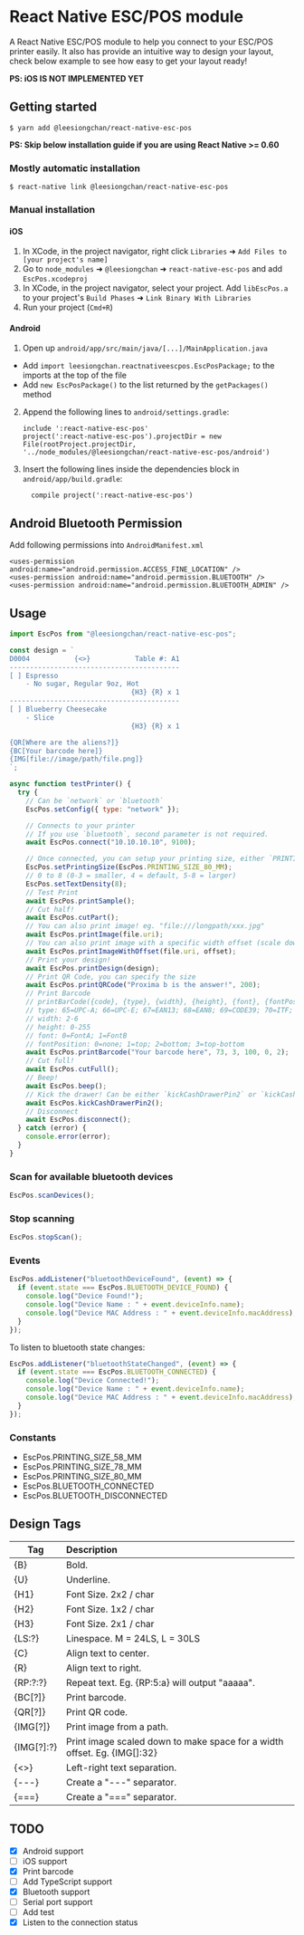 # React Native ESC/POS module

A React Native ESC/POS module to help you connect to your ESC/POS printer easily.
It also has provide an intuitive way to design your layout, check below example to see how easy to get your layout ready!

**PS: iOS IS NOT IMPLEMENTED YET**

## Getting started

`$ yarn add @leesiongchan/react-native-esc-pos`

**PS: Skip below installation guide if you are using React Native >= 0.60**

### Mostly automatic installation

`$ react-native link @leesiongchan/react-native-esc-pos`

### Manual installation

#### iOS

1. In XCode, in the project navigator, right click `Libraries` ➜ `Add Files to [your project's name]`
2. Go to `node_modules` ➜ `@leesiongchan` ➜ `react-native-esc-pos` and add `EscPos.xcodeproj`
3. In XCode, in the project navigator, select your project. Add `libEscPos.a` to your project's `Build Phases` ➜ `Link Binary With Libraries`
4. Run your project (`Cmd+R`)

#### Android

1. Open up `android/app/src/main/java/[...]/MainApplication.java`

- Add `import leesiongchan.reactnativeescpos.EscPosPackage;` to the imports at the top of the file
- Add `new EscPosPackage()` to the list returned by the `getPackages()` method

2. Append the following lines to `android/settings.gradle`:
   ```
   include ':react-native-esc-pos'
   project(':react-native-esc-pos').projectDir = new File(rootProject.projectDir, 	'../node_modules/@leesiongchan/react-native-esc-pos/android')
   ```
3. Insert the following lines inside the dependencies block in `android/app/build.gradle`:
   ```
     compile project(':react-native-esc-pos')
   ```

## Android Bluetooth Permission

Add following permissions into `AndroidManifest.xml`

```
<uses-permission android:name="android.permission.ACCESS_FINE_LOCATION" />
<uses-permission android:name="android.permission.BLUETOOTH" />
<uses-permission android:name="android.permission.BLUETOOTH_ADMIN" />
```

## Usage

```javascript
import EscPos from "@leesiongchan/react-native-esc-pos";

const design = `
D0004           {<>}           Table #: A1
------------------------------------------
[ ] Espresso
    - No sugar, Regular 9oz, Hot
                              {H3} {R} x 1
------------------------------------------
[ ] Blueberry Cheesecake
    - Slice
                              {H3} {R} x 1

{QR[Where are the aliens?]}
{BC[Your barcode here]}
{IMG[file://image/path/file.png]}
`;

async function testPrinter() {
  try {
    // Can be `network` or `bluetooth`
    EscPos.setConfig({ type: "network" });

    // Connects to your printer
    // If you use `bluetooth`, second parameter is not required.
    await EscPos.connect("10.10.10.10", 9100);

    // Once connected, you can setup your printing size, either `PRINTING_SIZE_58_MM`, `PRINTING_SIZE_76_MM` or `PRINTING_SIZE_80_MM`
    EscPos.setPrintingSize(EscPos.PRINTING_SIZE_80_MM);
    // 0 to 8 (0-3 = smaller, 4 = default, 5-8 = larger)
    EscPos.setTextDensity(8);
    // Test Print
    await EscPos.printSample();
    // Cut half!
    await EscPos.cutPart();
    // You can also print image! eg. "file:///longpath/xxx.jpg"
    await EscPos.printImage(file.uri);
    // You can also print image with a specific width offset (scale down image by offset pixels)! eg. "file:///longpath/xxx.jpg"
    await EscPos.printImageWithOffset(file.uri, offset);
    // Print your design!
    await EscPos.printDesign(design);
    // Print QR Code, you can specify the size
    await EscPos.printQRCode("Proxima b is the answer!", 200);
    // Print Barcode
    // printBarCode({code}, {type}, {width}, {height}, {font}, {fontPosition})
    // type: 65=UPC-A; 66=UPC-E; 67=EAN13; 68=EAN8; 69=CODE39; 70=ITF; 71=CODABAR; 72=CODE93; 73=CODE128}
    // width: 2-6
    // height: 0-255
    // font: 0=FontA; 1=FontB
    // fontPosition: 0=none; 1=top; 2=bottom; 3=top-bottom
    await EscPos.printBarcode("Your barcode here", 73, 3, 100, 0, 2);
    // Cut full!
    await EscPos.cutFull();
    // Beep!
    await EscPos.beep();
    // Kick the drawer! Can be either `kickCashDrawerPin2` or `kickCashDrawerPin5`
    await EscPos.kickCashDrawerPin2();
    // Disconnect
    await EscPos.disconnect();
  } catch (error) {
    console.error(error);
  }
}
```

### Scan for available bluetooth devices

```javascript
EscPos.scanDevices();
```

### Stop scanning

```javascript
EscPos.stopScan();
```

### Events

```javascript
EscPos.addListener("bluetoothDeviceFound", (event) => {
  if (event.state === EscPos.BLUETOOTH_DEVICE_FOUND) {
    console.log("Device Found!");
    console.log("Device Name : " + event.deviceInfo.name);
    console.log("Device MAC Address : " + event.deviceInfo.macAddress);
  }
});
```

To listen to bluetooth state changes:

```javascript
EscPos.addListener("bluetoothStateChanged", (event) => {
  if (event.state === EscPos.BLUETOOTH_CONNECTED) {
    console.log("Device Connected!");
    console.log("Device Name : " + event.deviceInfo.name);
    console.log("Device MAC Address : " + event.deviceInfo.macAddress);
  }
});
```

### Constants

- EscPos.PRINTING_SIZE_58_MM
- EscPos.PRINTING_SIZE_78_MM
- EscPos.PRINTING_SIZE_80_MM
- EscPos.BLUETOOTH_CONNECTED
- EscPos.BLUETOOTH_DISCONNECTED

## Design Tags

| Tag        | Description                                                                    |
| ---------- | :----------------------------------------------------------------------------- |
| {B}        | Bold.                                                                          |
| {U}        | Underline.                                                                     |
| {H1}       | Font Size. 2x2 / char                                                          |
| {H2}       | Font Size. 1x2 / char                                                          |
| {H3}       | Font Size. 2x1 / char                                                          |
| {LS:?}     | Linespace. M = 24LS, L = 30LS                                                  |
| {C}        | Align text to center.                                                          |
| {R}        | Align text to right.                                                           |
| {RP:?:?}   | Repeat text. Eg. {RP:5:a} will output "aaaaa".                                 |
| {BC[?]}    | Print barcode.                                                                 |
| {QR[?]}    | Print QR code.                                                                 |
| {IMG[?]}   | Print image from a path.                                                       |
| {IMG[?]:?} | Print image scaled down to make space for a width offset. Eg. {IMG[<path>]:32} |
| {<>}       | Left-right text separation.                                                    |
| {---}      | Create a "---" separator.                                                      |
| {===}      | Create a "===" separator.                                                      |

## TODO

- [x] Android support
- [ ] iOS support
- [x] Print barcode
- [ ] Add TypeScript support
- [x] Bluetooth support
- [ ] Serial port support
- [ ] Add test
- [x] Listen to the connection status
